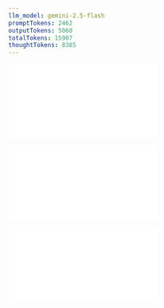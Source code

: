 ```yaml
---
llm_model: gemini-2.5-flash
promptTokens: 2462
outputTokens: 5060
totalTokens: 15907
thoughtTokens: 8385
---
```


![@](steps/file.3fd21e16.md)

![@](steps/prompt.ed017fe0.md)

![@](steps/response.fafbe041.md)